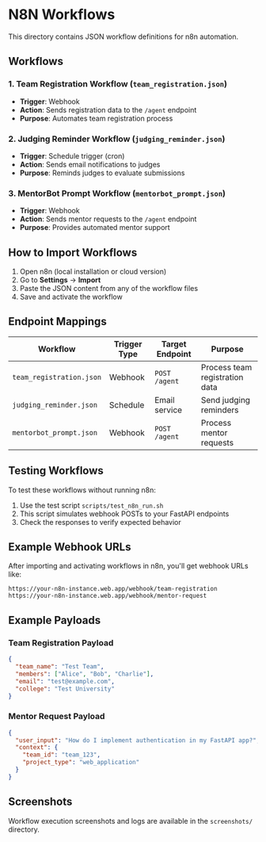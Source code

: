 # N8N Workflows

This directory contains JSON workflow definitions for n8n automation.

## Workflows

### 1. Team Registration Workflow (`team_registration.json`)
- **Trigger**: Webhook
- **Action**: Sends registration data to the `/agent` endpoint
- **Purpose**: Automates team registration process

### 2. Judging Reminder Workflow (`judging_reminder.json`)
- **Trigger**: Schedule trigger (cron)
- **Action**: Sends email notifications to judges
- **Purpose**: Reminds judges to evaluate submissions

### 3. MentorBot Prompt Workflow (`mentorbot_prompt.json`)
- **Trigger**: Webhook
- **Action**: Sends mentor requests to the `/agent` endpoint
- **Purpose**: Provides automated mentor support

## How to Import Workflows

1. Open n8n (local installation or cloud version)
2. Go to **Settings** → **Import**
3. Paste the JSON content from any of the workflow files
4. Save and activate the workflow

## Endpoint Mappings

| Workflow | Trigger Type | Target Endpoint | Purpose |
|----------|--------------|-----------------|---------|
| `team_registration.json` | Webhook | `POST /agent` | Process team registration data |
| `judging_reminder.json` | Schedule | Email service | Send judging reminders |
| `mentorbot_prompt.json` | Webhook | `POST /agent` | Process mentor requests |

## Testing Workflows

To test these workflows without running n8n:

1. Use the test script `scripts/test_n8n_run.sh`
2. This script simulates webhook POSTs to your FastAPI endpoints
3. Check the responses to verify expected behavior

## Example Webhook URLs

After importing and activating workflows in n8n, you'll get webhook URLs like:

```
https://your-n8n-instance.web.app/webhook/team-registration
https://your-n8n-instance.web.app/webhook/mentor-request
```

## Example Payloads

### Team Registration Payload
```json
{
  "team_name": "Test Team",
  "members": ["Alice", "Bob", "Charlie"],
  "email": "test@example.com",
  "college": "Test University"
}
```

### Mentor Request Payload
```json
{
  "user_input": "How do I implement authentication in my FastAPI app?",
  "context": {
    "team_id": "team_123",
    "project_type": "web_application"
  }
}
```

## Screenshots

Workflow execution screenshots and logs are available in the `screenshots/` directory.
